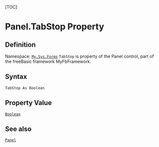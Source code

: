 [TOC]
# Panel.TabStop Property

## Definition
Namespace: [`My.Sys.Forms`](My.Sys.Forms.md)
`TabStop` is property of the Panel control, part of the freeBasic framework MyFbFramework.
## Syntax
```freeBasic
TabStop As Boolean
```
## Property Value
[`Boolean`]("https://www.freebasic.net/wiki/KeyPgBoolean")
## See also
[`Panel`](Panel.md)
